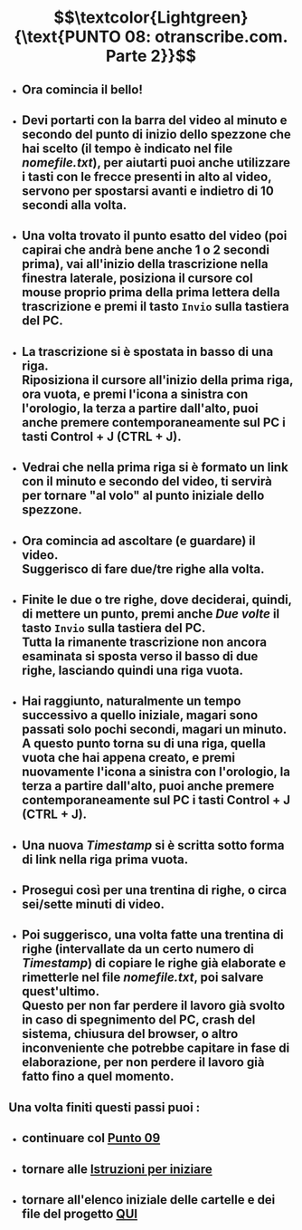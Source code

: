 # $$\textcolor{Lightgreen}{\text{PUNTO 08: otranscribe.com. Parte 2}}$$

- ## Ora comincia il bello! ##
- ## Devi portarti con la barra del video al minuto e secondo del punto di inizio dello spezzone che hai scelto (il tempo è indicato nel file *nomefile.txt*), per aiutarti puoi anche utilizzare i tasti con le frecce presenti in alto al video, servono per spostarsi avanti e indietro di 10 secondi alla volta. ##
- ## Una volta trovato il punto esatto del video (poi capirai che andrà bene anche 1 o 2 secondi prima), vai all'inizio della trascrizione nella finestra laterale, posiziona il cursore col mouse proprio prima della prima lettera della trascrizione e premi il tasto `Invio` sulla tastiera del PC. ##
- ## La trascrizione si è spostata in basso di una riga. <br/> Riposiziona il cursore all'inizio della prima riga, ora vuota, e premi l'icona a sinistra con l'orologio, la terza a partire dall'alto, puoi anche premere contemporaneamente sul PC i tasti Control + J (CTRL + J). ##
- ## Vedrai che nella prima riga si è formato un link con il minuto e secondo del video, ti servirà per tornare "al volo" al punto iniziale dello spezzone. ##
- ## Ora comincia ad ascoltare (e guardare) il video. <br/> Suggerisco di fare due/tre righe alla volta. ##
- ## Finite le due o tre righe, dove deciderai, quindi, di mettere un punto, premi anche *Due volte* il tasto `Invio` sulla tastiera del PC. <br/> Tutta la rimanente trascrizione non ancora esaminata si sposta verso il basso di due righe, lasciando quindi una riga vuota. ##
- ## Hai raggiunto, naturalmente un tempo successivo a quello iniziale, magari sono passati solo pochi secondi, magari un minuto. <br/> A questo punto torna su di una riga, quella vuota che hai appena creato, e premi nuovamente l'icona a sinistra con l'orologio, la terza a partire dall'alto, puoi anche premere contemporaneamente sul PC i tasti Control + J (CTRL + J). ##
- ## Una nuova *Timestamp* si è scritta sotto forma di link nella riga prima vuota. ##
- ## Prosegui così per una trentina di righe, o circa sei/sette minuti di video. ##
- ## Poi suggerisco, una volta fatte una trentina di righe (intervallate da un certo numero di *Timestamp*) di copiare le righe già elaborate e rimetterle nel file *nomefile.txt*, poi salvare quest'ultimo. <br/> Questo per non far perdere il lavoro già svolto in caso di spegnimento del PC, crash del sistema, chiusura del browser, o altro inconveniente che potrebbe capitare in fase di elaborazione, per non perdere il lavoro già fatto fino a quel momento. ##

## Una volta finiti questi passi puoi :
- ## continuare col [Punto 09](https://github.com/EmanueleTinari/Pensieri/blob/main/Istruzioni/09_)
- ## tornare alle [Istruzioni per iniziare](https://github.com/EmanueleTinari/Pensieri/blob/main/Istruzioni%20per%20iniziare.md)
- ## tornare all'elenco iniziale delle cartelle e dei file del progetto [QUI](https://github.com/EmanueleTinari/Pensieri)
